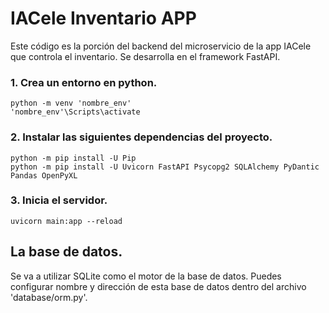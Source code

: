 # IACele Inventario APP

Este código es la porción del backend del microservicio de la app IACele que controla el inventario. Se desarrolla en el framework FastAPI.



### 1. Crea un entorno en python.
```
python -m venv 'nombre_env'
'nombre_env'\Scripts\activate
```


### 2. Instalar las siguientes dependencias del proyecto.
```
python -m pip install -U Pip  
python -m pip install -U Uvicorn FastAPI Psycopg2 SQLAlchemy PyDantic Pandas OpenPyXL
```

### 3. Inicia el servidor.
```
uvicorn main:app --reload
```


## La base de datos.
Se va a utilizar SQLite como el motor de la base de datos. Puedes configurar nombre y dirección de esta base de datos dentro del archivo 'database/orm.py'.